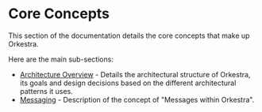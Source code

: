 # Core Concepts
This section of the documentation details the core concepts that make up Orkestra.

Here are the main sub-sections:
- [Architecture Overview](./architecture_overview/architecture_overview.md) - Details the architectural structure of Orkestra, its goals and design decisions based on the different architectural patterns it uses.
- [Messaging](./messaging/messaging.md) - Description of the concept of "Messages within Orkestra".